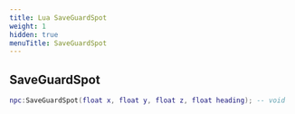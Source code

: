 ```yaml
---
title: Lua SaveGuardSpot
weight: 1
hidden: true
menuTitle: SaveGuardSpot
---
```

## SaveGuardSpot
```lua
npc:SaveGuardSpot(float x, float y, float z, float heading); -- void
```